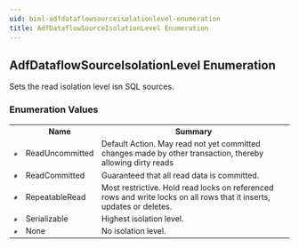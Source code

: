 ```yaml
---
uid: biml-adfdataflowsourceisolationlevel-enumeration
title: AdfDataflowSourceIsolationLevel Enumeration
---
```


## AdfDataflowSourceIsolationLevel Enumeration

<div class="LanguageSummary"><div class ="SummaryItem">Sets the read isolation level isn SQL sources.</div></div>
<div class="EnumValueGroup">

### Enumeration Values

<table id="EnumValue" class="MemberList"><tbody><tr><th class="MemberTypeIconColumnHeader">&nbsp;</th><th class="MemberNameColumnHeader">Name</th><th class="MemberSummaryColumnHeader">Summary</th></tr><tr class="cd0"><td align="center" class="MemberTypeIcon"><img src="enumValue.png"></img></td><td class="MemberName">ReadUncommitted</td><td class="MemberSummary"><div class ="SummaryItem">Default Action. May read not yet committed changes made by other transaction, thereby allowing dirty reads</div></td></tr><tr class="cd1"><td align="center" class="MemberTypeIcon"><img src="enumValue.png"></img></td><td class="MemberName">ReadCommitted</td><td class="MemberSummary"><div class ="SummaryItem">Guaranteed that all read data is committed.</div></td></tr><tr class="cd0"><td align="center" class="MemberTypeIcon"><img src="enumValue.png"></img></td><td class="MemberName">RepeatableRead</td><td class="MemberSummary"><div class ="SummaryItem">Most restrictive. Hold read locks on referenced rows and write locks on all rows that it inserts, updates or deletes.</div></td></tr><tr class="cd1"><td align="center" class="MemberTypeIcon"><img src="enumValue.png"></img></td><td class="MemberName">Serializable</td><td class="MemberSummary"><div class ="SummaryItem">Highest isolation level.</div></td></tr><tr class="cd0"><td align="center" class="MemberTypeIcon"><img src="enumValue.png"></img></td><td class="MemberName">None</td><td class="MemberSummary"><div class ="SummaryItem">No isolation level.</div></td></tr></tbody></table>
</div>